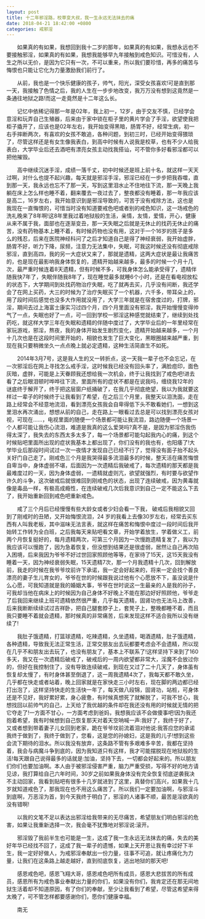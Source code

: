 ```yaml
---
layout: post
title: 十二年邪淫路，校草变大叔，我一生永远无法抹去的痛
date: 2018-04-21 18:42:00 +0800
categories: 戒邪淫
---
```


　　如果真的有如果，我想回到我十二岁的那年，如果真的有如果，我想永远也不要接触邪淫，如果真的有如果，我想我能够早九年接触到戒色知识。可惜没有，人生之所以无价，是因为它只有一次，不可以重来，所以我们要珍惜，再多的痛苦与悔恨也只能让它化为力量激励我们前行了。
　　从前，我也是一个快乐健康的孩子，帅气，阳光，深受女孩喜欢!可是直到那一天，我接触了色情之后，我的人生在一步步地改变，我万万没有想到这竟然是一条通往地狱之路!而这一走竟然是十二年这么长。
　　记忆中依稀记得那一年是02年，我上初一，12岁，由于交友不慎，已经学会意淫和玩弄自己生殖器，后来由于家中锁在柜子里的黄片学会了手淫，欲望使我把柜子撬开了，应该也是02年左右，我开始变得黑暗，肠胃不好，经常生病，初一右手摔断两次，有喜欢的女孩不敢追，各种问题，到初三时，已经开始变得猥琐了，尽管这样还是有女生像我表白，到高中时候有人说我是校草，也有不少人给我表白，大学毕业后还去酒吧有漂亮女孩主动找我搭讪，可不管你多好看邪淫都可以把他摧毁。
　　高中继续沉迷手淫，成绩一落千丈，初中时候还是班上前十名，就这样一天天过啊，对什么也提不起兴趣，每天就是邪淫手淫，邪淫已经在一步步把我吞噬，直到那一天，我永远也忘不了那一天，写到这里泪水止不住地往下流，那一天晚上我躺在床上怎么样也睡不着，翻来覆去一夜过去了，整夜都没有睡着，那一年我应该是高二，16岁左右，我开始意识到是邪淫导致的，可苦于没有戒除方法，这也是我现在一直悔恨的，可惜当时没有知道要戒色吧或者别的戒色知识，这一场戒色的洗礼晚来了8年啊!这8年里我过着地狱般的生活，亲情，友情，爱情，开心，健康从来不属于我，面部也在逐渐变丑，那一天失眠之后就是无休止的找药无休止的痛苦，没有药物基本上睡不着，有时候药物也没有用，这对于一个16岁的孩子是多么的残忍，后来在医院神经科问了之后才知道自己是得了神经衰弱，我开始虚胖，肠胃不好，听力下降，尿频，注意力无法集中，失眠，可我这时候还没有彻底戒除邪淫，直到高四，我的另一大症状又来了，那就是遗精，这两大症状是最让我痛苦的，也是现在最影响我身体恢复的，遗精开始越来越多，最多的时候一个月十几次，最严重时候连着8天遗精，但有时候不多，可我身体怎么能承受得了，遗精伴随我快7年了，失眠伴随我8年了，现在睡觉最多就睡6个小时，还是在看电视放松的状态下，大学期间到处找药物治疗失眠，吃了就再去买，几乎没有间断，我还学会了在网上买药，大三的时候为了治疗失眠买了一个机器，六千多，带耳朵上的，用了段时间后感觉也没多大作用就没用了，大学三年就是在宿舍度过的，打牌，邪淫，期间去过上海富士康实习过四个月，四个月里面没有邪淫，我开始慢慢变得帅气了一点，失眠也好了一点，可一回到学校一邪淫这种感觉就结束了，继续到处找药吃，就这样大学三年在失眠和遗精的伴随中度过了，大学毕业后的一年里经常在家玩游戏，邪淫，熬夜，我的身体开始发生剧烈变化，遗精开始越来越多，一个月十几次也是在这段时间里开始的，相貌也发生了巨大变化，黑眼圈越来越严重，到现在我只要稍微坐久一点点晚上就必定遗精，这种生活简直生不如死。
　　2014年3月7号，这是我人生的又一转折点，这一天我一辈子也不会忘记，在一次邪淫后在网上寻找怎么戒手淫，这时候我已经没有回头率了，满脸痘印，面色灰暗，虚胖，可能是上天眷顾我还想给我一次机会，终于让我找到了戒色吧!进去看了之后眼泪顿时哗哗往下流，里面所有的症状不都是在说我吗，缠绕我12年的谜底终于解开了，终于把这层窗户纸捅破了，在我几乎彻底绝望，我以为我就要这样过一辈子的时候终于让我看到了希望，在之后三个月里，我整天以泪洗面，走在路上经常会不经意地流泪，看到漂亮女孩我会自卑得低下头不敢看她们，一想到这里泪水再次涌出，想想从前的自己，走在路上一眼看过去总是可以找到漂亮女孩对视，可现在……，电视里面的随便一个场景都可能让我流泪，路边随便一个场景一个人都可能让我伤心流泪，难道是我真的这么爱哭吗?真不是，是因为邪淫伤我伤得太深了，我失去的东西太多太多了，每一个场景都可能勾起我内心的痛，到这个时候贴吧里面所出现的症状我基本上都出现了，你们没有的我也有，也阳痿了!大学毕业后那段时间试过一次一夜情才发现自己已经不行了，觉得没有面子抬不起头关好门自己走了。刚戒色三个月是我哭得最多流泪最多的时候，整天活在痛苦悔恨自卑当中，身体虚弱不堪，后面因为一次遗精后我破戒了，每次遗精的那天都是我最难度过的一天，因为身体虚弱，一遗精就虚则亢，欲望就强烈，有时要与欲望作许久的斗争，这次破戒后就很难回到刚戒色的状态，出现了连续破戒，因为黄毒就像是毒品一样，有极高成瘾性，在连续破戒几次后我意识到自己一定不能这么下去了，我开始重新回到戒色吧重新戒色。
　　戒了三个月后已经慢慢有些大龄女或者少妇会看一下我， 破戒后我相貌又回到了刚戒时的丑陋，又开始悔恨流泪，24 岁的我看上去像30岁左右，经常去买东西有人叫我老板，其中滋味无法言表，就这样在痛苦和悔恨中度过一段时间后我开始转工作转为全白班，之后我每天来贴吧看文章，开始学着放生，学着做义工，前两个月恢复挺好的，每月遗精两次，可第三个月因为一次慢跑遗精复发了，我以为我应该可以慢跑了，因为急着恢复，但没想到结果还是很虚弱，居然让自己再次陷入困境，后来我因为爷爷不好过世回家照顾他等等，在家待了15天，这15天我没有睡着一天，因为神经衰弱失眠，15天遗精7次，那一个月我遗精十几次，回到解放前，我走的时候在我爷爷坟前许下承诺，我一定会好起来的，将来一定会找个善良漂亮的妻子生儿育女的，爷爷在世的时候跟我说过他有个心愿放不下，虽没说是什么心愿，可我知道就是我的婚姻大事，爷爷在世时说这一生最亲的人是我的孙子，可我却当他在病床上的时候因为自己身体不好晚上不能在那边好好照顾他，爷爷走了后我回来继续上班可遗精依然很严重，几乎每天遗精，固肾功也无法马上改善，后来我断断续续试过吉祥卧，把自己腿套脖子上，套凳子上，整晚都睡不着，而且我只要睡不着就会遗精，那时候真的非常痛苦，后来发现这样不适合我所以没有继续了!
　　我肚子饿遗精，打篮球遗精，吃辣遗精，久坐遗精，喝酒遗精，肚子饿遗精，各种遗精，导致我无法正常生活，正常交朋友出去玩都要考虑会不会遗精，所以现在几乎不和朋友出去玩了，也没有朋友了，基本上不联系了!这样坚持下来到了160多天，我又在一次遗精后破戒了，破戒后的一周内欲望都非常大，淫魔不会放过你的，但好在我控制住了，没有导致连续破戒，到现在又过了二十几天了，身体虽有恢复却太慢了，有时身体甚至倒退了，这一周我遗精4次了，我每天都不敢久坐，几乎都在快走或者站着，晚上回家就是在家快走三小时左右，现在脚的两边都已经打出泡了，这样坚持快走的生活快一年了，每天做八段锦，固肾功，站桩，可身体还是不见好，我好累好累，身心疲惫，有时候真想死了就解脱了，可我不甘心，我想找回以前帅气的自己，上天给了我优越的条件却在我还没有用的时候就无情的把它夺走了!一方面不甘心，一方面考虑到爸妈，我想我应该不会做傻事吧!因为我还抱着希望，我有时候想到自己恢复那天对着天空呐喊一声:我好了，我终于好了，又或者想到带着妻子儿女回到老家，跪在爷爷坟前流着泪对他说:我答应您的承诺我终于做到了，我终于做到了，您看，这是您的孙媳妇，这是我的儿子!想到这些会流下期待的泪水。所以我没有放弃，这条路不管有多艰难多辛苦，我都在坚持着，我会与病魔斗争到底的，因为我知道只有这样，我才可能摆脱现在地狱般的生活!每天跟自己说得最多的话就是:加油，坚持下去，一切都会好起来的。所以朋友们你们也要加油啊。本人由于被邪淫侵害严重，脑力严重受损，写得不好的地方请见谅，我打算给自己六年时间，30岁之前如果我身体没有完全恢复彻底逆袭我决不主动回家，我看到贴吧有很多十几岁就进到了这里，真替你们高兴，如果我十几岁就知道戒色了，那我现在也不用这么痛苦了。所以我们一定要加油啊，与邪淫斗到底啊，万恶淫为首，到今天我终于明白了，邪淫的人诸事不顺，最苦是淫欲真的没有错啊!
　　以我的文笔不足以表达出邪淫给我带来的无尽痛苦，希望朋友们明白邪淫的危害，如果让我重新选择一次，我会毫不犹豫地对邪淫说:滚开。
　　邪淫毁了我前半生也可能是一生，这成了我一生永远无法抹去的痛，失去的美好年华已经找不回了，这成了我一辈子的遗憾，如果上天开恩让我有幸过好下半生，我一定好好做人，为戒邪淫奉献出一份力量，往事不可追，就让疼痛化为力量，让我们在这条路上越走越好，直到彻底恢复，逃出地狱的那天吧!
　　感恩戒色吧，感恩飞翔大哥，感恩戒色吧所有成员，感恩大悲拔苦的所有成员，感恩所有为戒色事业奉献出力量的你们，如果没有你们，我肯定还在那无间地狱生活着却不知道原因，有了你们的奉献，至少让我看到了希望，尽管这希望来得太晚了，可不管怎样都要感谢你们，愿你们健康幸福。
　　南无